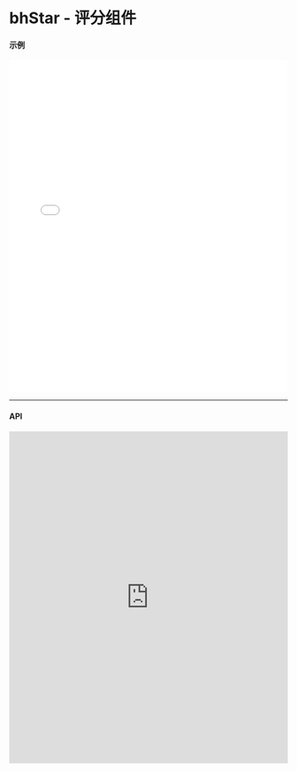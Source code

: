 # bhStar - 评分组件
#### 示例
<iframe width="100%" height="600" src="//jsrun.net/R4pKp/embedded/all/light/" allowfullscreen="allowfullscreen" frameborder="0"></iframe>

*****
#### API

<iframe width="100%" height="600" src="http://172.16.26.103:3200/docs/1.0/module-bhAffix.html" frameborder="0"></iframe>